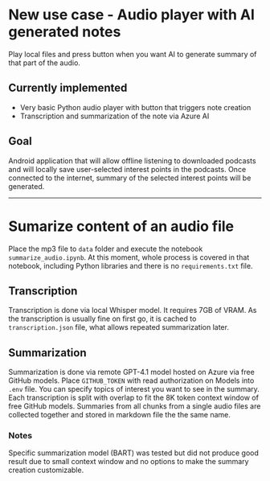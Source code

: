 # New use case - Audio player with AI generated notes
Play local files and press button when you want AI to generate summary of that part of the audio.

## Currently implemented
- Very basic Python audio player with button that triggers note creation
- Transcription and summarization of the note via Azure AI

## Goal
Android application that will allow offline listening to downloaded podcasts and will locally save user-selected interest points in the podcasts.
Once connected to the internet, summary of the selected interest points will be generated.

---

# Sumarize content of an audio file
Place the mp3 file to `data` folder and execute the notebook `summarize_audio.ipynb`.
At this moment, whole process is covered in that notebook, including Python libraries and there is no `requirements.txt` file.

## Transcription
Transcription is done via local Whisper model. It requires 7GB of VRAM. As the transcription is usually fine on first go, it is cached to `transcription.json` file, what allows repeated summarization later.

## Summarization
Summarization is done via remote GPT-4.1 model hosted on Azure via free GitHub models. Place `GITHUB_TOKEN` with read authorization on Models into `.env` file.
You can specify topics of interest you want to see in the summary.
Each transcription is split with overlap to fit the 8K token context window of free GitHub models.
Summaries from all chunks from a single audio files are collected together and stored in markdown file the the same name.

### Notes
Specific summarization model (BART) was tested but did not produce good result due to small context window and no options to make the summary creation customizable.
